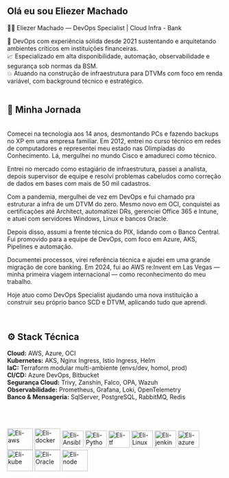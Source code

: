 ## Olá eu sou Eliezer Machado
👨‍💻 Eliezer Machado — DevOps Specialist | Cloud Infra - Bank

🔧 DevOps com experiência sólida desde 2021 sustentando e arquitetando ambientes críticos em instituições financeiras.
<br>
📈 Especializado em alta disponibilidade, automação, observabilidade e segurança sob normas da BSM.
<br>
💥 Atuando na construção de infraestrutura para DTVMs com foco em renda variável, com background técnico e estratégico.
<br>
<br>

## 🚀 Minha Jornada
<br>
Comecei na tecnologia aos 14 anos, desmontando PCs e fazendo backups no XP em uma empresa familiar. Em 2012, entrei no curso técnico em redes de computadores e representei meu estado nas Olimpíadas do Conhecimento. Lá, mergulhei no mundo Cisco e amadureci como técnico.

Entrei no mercado como estagiário de infraestrutura, passei a analista, depois supervisor de equipe e resolvi problemas cabeludos como correção de dados em bases com mais de 50 mil cadastros.

Com a pandemia, mergulhei de vez em DevOps e fui chamado pra estruturar a infra de um DTVM do zero. Mesmo novo em OCI, conquistei as certificações até Architect, automatizei DRs, gerenciei Office 365 e Intune, e atuei com servidores Windows, Linux e bancos Oracle.

Depois disso, assumi a frente técnica do PIX, lidando com o Banco Central. Fui promovido para a equipe de DevOps, com foco em Azure, AKS, Pipelines e automação.

Documentei processos, virei referência técnica e ajudei em uma grande migração de core banking. Em 2024, fui ao AWS re:Invent em Las Vegas — minha primeira viagem internacional — como reconhecimento do meu trabalho.

Hoje atuo como DevOps Specialist ajudando uma nova instituição a construir seu próprio banco SCD e DTVM, aplicando tudo que aprendi.

<br>

## ⚙️ Stack Técnica


**Cloud:** AWS, Azure, OCI
<br>
**Kubernetes:**  AKS, Nginx Ingress, Istio Ingress, Helm
<br>
**IaC:** Terraform modular multi-ambiente (envs/dev, homol, prod)
<br>
**CI/CD:** Azure DevOps, Bitbucket
<br>
**Segurança Cloud:** Trivy, Zanshin, Falco, OPA, Wazuh
<br>
**Observabilidade:** Prometheus, Grafana, Loki, OpenTelemetry
<br>
**Banco & Mensageria:** SqlServer, PostgreSQL, RabbitMQ, Redis

<br>
<br>

<div style="display: inline_block"><br>
  <img align="center" alt="Eli-aws" height="50" width="60" src="https://upload.wikimedia.org/wikipedia/commons/9/93/Amazon_Web_Services_Logo.svg">
  <img align="center" alt="Eli-docker" height="50" width="60" src="https://cdn.jsdelivr.net/gh/devicons/devicon/icons/docker/docker-original.svg">
  <img align="center" alt="Eli-Ansible" height="40" width="50" src="https://raw.githubusercontent.com/bwks/vendor-icons-svg/702f2ac88acc71759ce623bc5000a596195e9db3/ansible-logo.svg">
  <img align="center" alt="Eli-Python" height="40" width="50" src="https://raw.githubusercontent.com/bwks/vendor-icons-svg/702f2ac88acc71759ce623bc5000a596195e9db3/python.svg">
  <img align="center" alt="Eli-tf" height="40" width="50" src="https://raw.githubusercontent.com/bwks/vendor-icons-svg/702f2ac88acc71759ce623bc5000a596195e9db3/terraform.svg">
  <img align="center" alt="Eli-Linux" height="40" width="50" src="https://cdn.jsdelivr.net/gh/devicons/devicon/icons/linux/linux-original.svg">
  <img align="center" alt="Eli-jenkins" height="40" width="50" src="https://raw.githubusercontent.com/bwks/vendor-icons-svg/702f2ac88acc71759ce623bc5000a596195e9db3/jenkins.svg">
  <img align="center" alt="Eli-azure" height="40" width="50" src="https://raw.githubusercontent.com/bwks/vendor-icons-svg/702f2ac88acc71759ce623bc5000a596195e9db3/azure.svg">
  <img align="center" alt="Eli-kube" height="50" width="60" src="https://cdn.jsdelivr.net/gh/devicons/devicon/icons/kubernetes/kubernetes-plain-wordmark.svg">
  <img align="center" alt="Eli-Oracle" height="50" width="60" src="https://cdn.jsdelivr.net/gh/devicons/devicon/icons/oracle/oracle-original.svg">
  <img align="center" alt="Eli-node" height="50" width="60" src="https://upload.wikimedia.org/wikipedia/commons/d/d9/Node.js_logo.svg">
  
</div>
